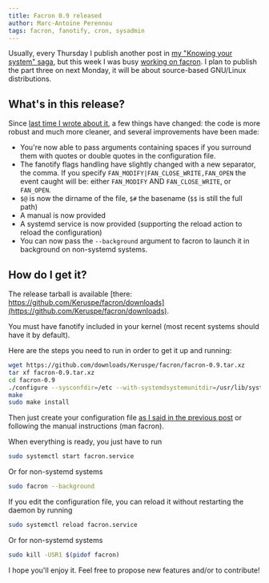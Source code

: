 ```yaml
---
title: Facron 0.9 released
author: Marc-Antoine Perennou
tags: facron, fanotify, cron, sysadmin
---
```


Usually, every Thursday I publish another post in [my "Knowing your system" saga](http://www.imagination-land.org/tags/knowingyoursystem.html),
but this week I was busy [working on facron](http://www.imagination-land.org/posts/2012-12-04-facron-fanotify-cron-system.html).
I plan to publish the part three on next Monday, it will be about source-based GNU/Linux distributions.

## What's in this release?

Since [last time I wrote about it](http://www.imagination-land.org/posts/2012-12-04-facron-fanotify-cron-system.html),
a few things have changed: the code is more robust and much more cleaner, and several improvements have been made:

* You're now able to pass arguments containing spaces if you surround them with quotes or double quotes in the configuration
file.
* The fanotify flags handling have slightly changed with a new separator, the comma. If you specify
`FAN_MODIFY|FAN_CLOSE_WRITE,FAN_OPEN` the event caught will be: either `FAN_MODIFY` AND `FAN_CLOSE_WRITE`, or `FAN_OPEN`.
* `$@` is now the dirname of the file, `$#` the basename (`$$` is still the full path)
* A manual is now provided
* A systemd service is now provided (supporting the reload action to reload the configuration)
* You can now pass the `--background` argument to facron to launch it in background on non-systemd systems.

## How do I get it?

The release tarball is available [there: https://github.com/Keruspe/facron/downloads](https://github.com/Keruspe/facron/downloads).

You must have fanotify included in your kernel (most recent systems should have it by default).

Here are the steps you need to run in order to get it up and running:

```bash
wget https://github.com/downloads/Keruspe/facron/facron-0.9.tar.xz
tar xf facron-0.9.tar.xz
cd facron-0.9
./configure --sysconfdir=/etc --with-systemdsystemunitdir=/usr/lib/systemd/system
make
sudo make install
```

Then just create your configuration file [as I said in the previous post](http://www.imagination-land.org/posts/2012-12-04-facron-fanotify-cron-system.html)
or following the manual instructions (man facron).

When everything is ready, you just have to run

```bash
sudo systemctl start facron.service
```

Or for non-systemd systems

```bash
sudo facron --background
```

If you edit the configuration file, you can reload it without restarting the daemon by running

```bash
sudo systemctl reload facron.service
```

Or for non-systemd systems

```bash
sudo kill -USR1 $(pidof facron)
```


I hope you'll enjoy it. Feel free to propose new features and/or to contribute!


